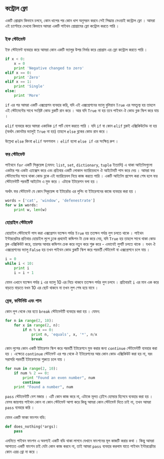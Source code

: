 ## কন্ট্রোল ফ্লো 

একটি প্রোগ্রাম কিভাবে চলবে, কোন ধাপের পর কোন ধাপ অনুসরন করবে সেই সিদ্ধান্ত নেওয়াই কন্ট্রোল ফ্লো । আমরা এই চ্যাপ্টারে দেখবো কিভাবে আমরা একটি পাইথন প্রোগ্রামের ফ্লো কন্ট্রোল করতে পারি । 

### ইফ স্টেটমেন্ট
ইফ স্টেটমেন্ট ব্যবহার করে আমরা কোন একটি ভ্যালুর উপর নির্ভর করে প্রোগ্রাম এর ফ্লো কন্ট্রোল করতে পারি । 

```python
if x < 0:
    x = 0
    print 'Negative changed to zero'
elif x == 0:
    print 'Zero'
elif x == 1:
    print 'Single'
else:
    print 'More'    
```
`if` এর পর আমরা একটি এক্সপ্রেশন ব্যবহার করি, যদি এই এক্সপ্রেশনের ভ্যালু বুলিয়ান `True` এর সমতুল্য হয় তাহলে এই স্টেটমেন্টের সাথে সংশ্লিষ্ট কোড ব্লকটি রান করে । আর যদি `True` না হয় তবে পাইথন ঐ কোড ব্লক স্কিপ করে যায় । 

`elif` ব্যবহার করে আমরা একাধিক `if` পার্ট যোগ করতে পারি  । যদি `if` বা কোন `elif` ব্লকই এক্সিকিউটেড না হয় (অর্থাৎ কোনটার ভ্যালুই `True` না হয়) তাহলে `else` ব্লকের কোড রান করে । 

উল্লেখ্য `else` কিংবা `elif` অপশনাল । `elif` হলো `else if‍` এর সংক্ষিপ্ত রুপ । 

### ফর স্টেটমেন্ট

পাইথনে `for` একটি সিকুয়েন্স (যেমন: `list`, `set`, `dictionary`, `tuple` ইত্যাদি) এ থাকা আইটেমগুলো একটার পর একটা এ্যাক্সেস করে এবং প্রতিবার একটি লোকাল ভ্যারিয়েবলে ঐ আইটেমটি পাস করে দেয় । আমরা ফর স্টেটমেন্টের সাথে থাকা কোড ব্লকে এই ভ্যারিয়েবল নিয়ে কাজ করতে পারি । একটি আইটেম প্রসেস করা শেষ হলে ফর স্টেটমেন্টটি পরবর্তী আইটেম এ মুভ করে । এটাকে ইটারেশন বলা হয় । 

অর্থাৎ ফর স্টেটমেন্ট যে কোন সিকুয়েন্স বা ইটারেটর এর লুপিং বা ইটারেশনের কাজে ব্যবহার করা হয় । 

```python
words = ['cat', 'window', 'defenestrate']
for w in words:
    print w, len(w)
```

### হোয়াইল স্টেটমেন্ট 

হোয়াইল স্টেটমেন্টে পাস করা এক্সপ্রেশন যতক্ষন পর্যন্ত `True` হয় ততক্ষন পর্যন্ত লুপ চলতে থাকে । পাইথন ইন্টারপ্রেটার প্রতিবার হোয়াইল লুপে ঢুকে প্রথমেই কন্ডিশন টা চেক করে নেয়, যদি `True` হয় তাহলে সাথে থাকা কোড ব্লক এক্সিকিউট করে, তারপর আবার কন্ডিশন চেক করে নতুন করে শুরু করে - এভাবেই লুপটি চলতে থাকে । যখন ঐ এক্সপ্রেশনের ভ্যালু `False` হয় তখন পাইথন কোড ব্লকটি স্কিপ করে পরবর্তী স্টেটমেন্ট বা এক্সপ্রেশনে চলে যায় । 

```python
i = 0
while i < 10:
	print i 
	i = i + 1
```
যেমন এখানে যতক্ষন পর্যন্ত `i` এর ভ্যালু 10 এর নিচে থাকবে ততক্ষন পর্যন্ত লুপ চলবে । প্রতিবারই `i` এর মান এক করে বাড়তে বাড়তে যখন 10 এর ছোট থাকবে না তখন লুপ শেষ হয়ে যাবে । 

### ব্রেক, কন্টিনিউ এবং পাস

কোন লুপ থেকে বের হতে `break` স্টেটমেন্টটি ব্যবহার করা হয় । যেমন: 

```python
for n in range(2, 10):
    for x in range(2, n):
        if n % x == 0:
            print n, 'equals', x, '*', n/x
            break
```

কোন লুপের কোন একটি ইটারেশন স্কিপ করে পরবর্তী ইটারেশনে মুভ করার জন্য `continue` স্টেটমেন্টটি ব্যবহার করা হয় । এক্ষেত্রে `continue` স্টেটমেন্ট এর পর থেকে ঐ ইটারেশনের আর কোন কোড এক্সিকিউট করা হয় না, বরং সরাসরি পরবর্তী ইটারেশনের শুরুতে চলে যায় । 

```python
for num in range(2, 10):
    if num % 2 == 0:
        print "Found an even number", num
        continue
    print "Found a number", num
```

`pass` স্টেটমেন্টটি বেশ মজার । এটি কোন কাজ করে না, এটাকে মূলত প্লেইস হোল্ডার হিসেবে ব্যবহার করা হয় । যেসব জায়গায় পাইথন কোন না কোন স্টেটমেন্ট আশা করে কিন্তু আমরা কোন স্টেটমেন্ট দিতে চাই না, তখন আমরা `pass` ব্যবহার করি ।

যেমন একটি ফাকা ফাংশন বডি:

```python
def does_nothing(*args):
    pass
```

এমনিতে পাইথন ফাংশন এ অবশ্যই একটি বডি থাকা লাগবে যেখানে ফাংশনের মূল কাজটি করার কথা । কিন্তু আমরা আপাতত একটি ফাংশন চাই যেটা কোন কাজ করবে না, তাই আমরা `pass` ব্যবহার করলাম যাতে পাইথন ইন্টারপ্রেটার কোন এরর থ্রো না করে । 